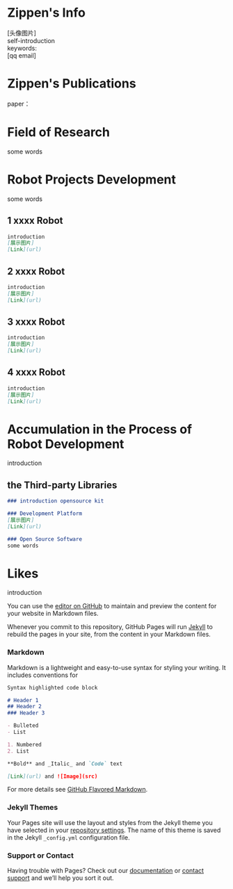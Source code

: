 # Zippen's Info   

[头像图片]        
self-introduction   
keywords:   
[qq email]   

# Zippen's Publications

paper：
       

# Field of Research

some words     

# Robot Projects Development
some words     

## 1 xxxx Robot
  
```markdown
introduction 
[展示图片] 
[Link](url)
```

## 2 xxxx Robot
  
```markdown
introduction 
[展示图片] 
[Link](url)
```

## 3 xxxx Robot
  
```markdown
introduction 
[展示图片] 
[Link](url)
```

## 4 xxxx Robot
  
```markdown
introduction 
[展示图片] 
[Link](url)
```

# Accumulation in the Process of Robot Development
introduction  

## the Third-party Libraries 
```markdown
### introduction opensource kit

### Development Platform
[展示图片] 
[Link](url)

### Open Source Software
some words
```

# Likes
introduction 












You can use the [editor on GitHub](https://github.com/Zippen-Huang/Zippen-Huang.github.io/edit/master/README.md) to maintain and preview the content for your website in Markdown files.

Whenever you commit to this repository, GitHub Pages will run [Jekyll](https://jekyllrb.com/) to rebuild the pages in your site, from the content in your Markdown files.

### Markdown

Markdown is a lightweight and easy-to-use syntax for styling your writing. It includes conventions for

```markdown
Syntax highlighted code block

# Header 1
## Header 2
### Header 3

- Bulleted
- List

1. Numbered
2. List

**Bold** and _Italic_ and `Code` text

[Link](url) and ![Image](src)
```

For more details see [GitHub Flavored Markdown](https://guides.github.com/features/mastering-markdown/).

### Jekyll Themes

Your Pages site will use the layout and styles from the Jekyll theme you have selected in your [repository settings](https://github.com/Zippen-Huang/Zippen-Huang.github.io/settings). The name of this theme is saved in the Jekyll `_config.yml` configuration file.

### Support or Contact

Having trouble with Pages? Check out our [documentation](https://help.github.com/categories/github-pages-basics/) or [contact support](https://github.com/contact) and we’ll help you sort it out.
